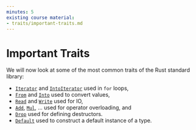 ```yaml
---
minutes: 5
existing course material:
- traits/important-traits.md
---
```


# Important Traits

We will now look at some of the most common traits of the Rust standard library:

* [`Iterator`][1] and [`IntoIterator`][2] used in `for` loops,
* [`From`][3] and [`Into`][4] used to convert values,
* [`Read`][5] and [`Write`][6] used for IO,
* [`Add`][7], [`Mul`][8], ... used for operator overloading, and
* [`Drop`][9] used for defining destructors.
* [`Default`][10] used to construct a default instance of a type.

[1]: https://doc.rust-lang.org/std/iter/trait.Iterator.html
[2]: https://doc.rust-lang.org/std/iter/trait.IntoIterator.html
[3]: https://doc.rust-lang.org/std/convert/trait.From.html
[4]: https://doc.rust-lang.org/std/convert/trait.Into.html
[5]: https://doc.rust-lang.org/std/io/trait.Read.html
[6]: https://doc.rust-lang.org/std/io/trait.Write.html
[7]: https://doc.rust-lang.org/std/ops/trait.Add.html
[8]: https://doc.rust-lang.org/std/ops/trait.Mul.html
[9]: https://doc.rust-lang.org/std/ops/trait.Drop.html
[10]: https://doc.rust-lang.org/std/default/trait.Default.html
